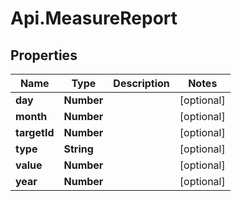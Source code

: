 # Api.MeasureReport

## Properties
Name | Type | Description | Notes
------------ | ------------- | ------------- | -------------
**day** | **Number** |  | [optional] 
**month** | **Number** |  | [optional] 
**targetId** | **Number** |  | [optional] 
**type** | **String** |  | [optional] 
**value** | **Number** |  | [optional] 
**year** | **Number** |  | [optional] 


